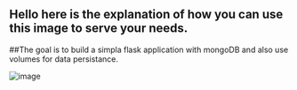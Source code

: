 ## Hello here is the explanation of how you can use this image to serve your needs.
##The goal is to build a simpla flask application with mongoDB and also use volumes for data persistance.

![image](https://user-images.githubusercontent.com/112904885/223761015-3457474c-6592-4e7c-aeb1-b5e584baf1af.png)




